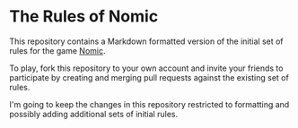# The Rules of Nomic

This repository contains a Markdown formatted version of the initial set of rules for the game [Nomic](http://en.wikipedia.org/wiki/Nomic).

To play, fork this repository to your own account and invite your friends to participate by creating and merging pull requests against the existing set of rules.

I'm going to keep the changes in this repository restricted to formatting and possibly adding additional sets of initial rules.